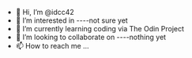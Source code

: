 - 👋 Hi, I’m @idcc42
- 👀 I’m interested in ----not sure yet
- 🌱 I’m currently learning coding via The Odin Project
- 💞️ I’m looking to collaborate on ----nothing yet
- 📫 How to reach me ... 

<!---
idcc42/idcc42 is a ✨ special ✨ repository because its `README.md` (this file) appears on your GitHub profile.
You can click the Preview link to take a look at your changes.
--->

